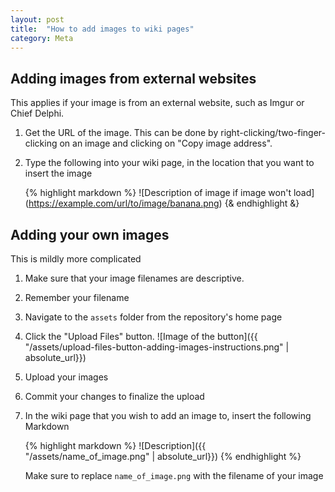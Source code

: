 ```yaml
---
layout: post
title:  "How to add images to wiki pages"
category: Meta
---
```


## Adding images from external websites

This applies if your image is from an external website, such as Imgur or Chief Delphi.

1. Get the URL of the image. This can be done by right-clicking/two-finger-clicking on an image and clicking on "Copy image address".

1. Type the following into your wiki page, in the location that you want to insert the image

    {% highlight markdown %}
    !\[Description of image if image won't load]\(https://example.com/url/to/image/banana.png)
    {& endhighlight &}


## Adding your own images

This is mildly more complicated

1. Make sure that your image filenames are descriptive.

1. Remember your filename

1. Navigate to the `assets` folder from the repository's home page

1. Click the "Upload Files" button.
    ![Image of the button]({{ "/assets/upload-files-button-adding-images-instructions.png" | absolute_url}})

1. Upload your images

1. Commit your changes to finalize the upload

1. In the wiki page that you wish to add an image to, insert the following Markdown

    {% highlight markdown %}
    !\[Description]({{ "/assets/name_of_image.png" | absolute_url}})
    {% endhighlight %}
    
    Make sure to replace `name_of_image.png` with the filename of your image
